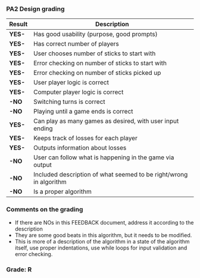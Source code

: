 ### PA2 Design grading


| Result  | Description                                      |
|---------|--------------------------------------------------|
| **YES-** | Has good usability (purpose, good prompts)      |
| **YES-** | Has correct number of players                   |
| **YES-** | User chooses number of sticks to start with     |
| **YES-** | Error checking on number of sticks to start with|
| **YES-** | Error checking on number of sticks picked up    |
| **YES-** | User player logic is correct                    |
| **YES-** | Computer player logic is correct                |
| **-NO**  | Switching turns is correct                      |
| **-NO**  | Playing until a game ends is correct            |
| **YES-** | Can play as many games as desired, with user input ending |
| **YES-** | Keeps track of losses for each player           |
| **YES-** | Outputs information about losses                |
| **-NO**  | User can follow what is happening in the game via output |
| **-NO**  | Included description of what seemed to be right/wrong in algorithm |
| **-NO**  | Is a proper algorithm                           |

### Comments on the grading
- If there are NOs in this FEEDBACK document, address it according to the description
- They are some good beats in this algorithm, but it needs to be modified. 
- This is more of a description of the algorithm in a state of the algorithm itself, use proper indentations, use while loops for input validation and error checking. 
### Grade: R